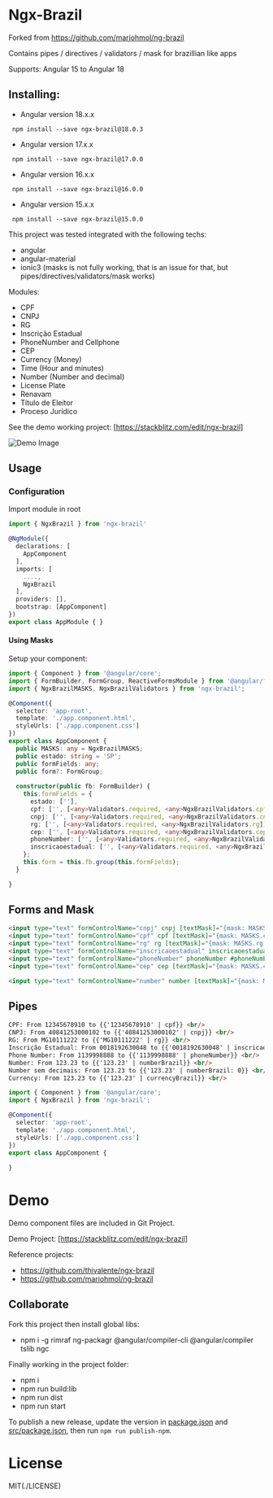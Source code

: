 # Ngx-Brazil

Forked from https://github.com/mariohmol/ng-brazil

Contains pipes / directives / validators / mask for brazillian like apps

Supports: Angular 15 to Angular 18

## Installing:  

* Angular version 18.x.x

` npm install --save ngx-brazil@18.0.3`

* Angular version 17.x.x

` npm install --save ngx-brazil@17.0.0`

* Angular version 16.x.x

` npm install --save ngx-brazil@16.0.0`

* Angular version 15.x.x

` npm install --save ngx-brazil@15.0.0`



This project was tested integrated with the following techs:

* angular
* angular-material
* ionic3 (masks is not fully working, that is an issue for that, but pipes/directives/validators/mask works)

Modules:

* CPF 
* CNPJ
* RG
* Inscrição Estadual
* PhoneNumber and Cellphone
* CEP
* Currency (Money)
* Time (Hour and minutes)
* Number (Number and decimal)
* License Plate
* Renavam
* Título de Eleitor
* Proceso Jurídico


See the demo working project:
[https://stackblitz.com/edit/ngx-brazil]

![Demo Image](ngx-brazil/src/assets/print.png)

 
## Usage

### Configuration

Import module in root

```ts
import { NgxBrazil } from 'ngx-brazil' 

@NgModule({
  declarations: [
    AppComponent
  ],
  imports: [
    ....,
    NgxBrazil
  ],
  providers: [],
  bootstrap: [AppComponent]
})
export class AppModule { }
```


#### Using Masks

Setup your component:

```ts
import { Component } from '@angular/core';
import { FormBuilder, FormGroup, ReactiveFormsModule } from '@angular/forms';
import { NgxBrazilMASKS, NgxBrazilValidators } from 'ngx-brazil';

@Component({
  selector: 'app-root',
  template: './app.component.html',
  styleUrls: ['./app.component.css']
})
export class AppComponent {
  public MASKS: any = NgxBrazilMASKS;
  public estado: string = 'SP';
  public formFields: any;
  public form?: FormGroup;
  
  constructor(public fb: FormBuilder) { 
    this.formFields = {
      estado: [''],
      cpf: ['', [<any>Validators.required, <any>NgxBrazilValidators.cpf]],
      cnpj: ['', [<any>Validators.required, <any>NgxBrazilValidators.cnpj]],
      rg: ['', [<any>Validators.required, <any>NgxBrazilValidators.rg]],
      cep: ['', [<any>Validators.required, <any>NgxBrazilValidators.cep]],
      phoneNumber: ['', [<any>Validators.required, <any>NgxBrazilValidators.phoneNumber]],
      inscricaoestadual: ['', [<any>Validators.required, <any>NgxBrazilValidators.inscricaoestadual(this.estado)]]
    };
    this.form = this.fb.group(this.formFields);
  }

}
```

## Forms and Mask

```html
<input type="text" formControlName="cnpj" cnpj [textMask]="{mask: MASKS.cnpj.textMask}">
<input type="text" formControlName="cpf" cpf [textMask]="{mask: MASKS.cpf.textMask}">
<input type="text" formControlName="rg" rg [textMask]="{mask: MASKS.rg.textMask}"> 
<input type="text" formControlName="inscricaoestadual" inscricaoestadual="sp" [textMask]="{mask: MASKS.inscricaoestadual[estado].textMask}">
<input type="text" formControlName="phoneNumber" phoneNumber #phoneNumber [textMask]="{mask: MASKS.phoneNumber.textMaskFunction}">
<input type="text" formControlName="cep" cep [textMask]="{mask: MASKS.cep.textMask}">

<input type="text" formControlName="number" number [textMask]="{mask: MASKS.number.textMask}">
```

## Pipes

```html
CPF: From 12345678910 to {{'12345678910' | cpf}} <br/>
CNPJ: From 40841253000102 to {{'40841253000102' | cnpj}} <br/>
RG: From MG10111222 to {{'MG10111222' | rg}} <br/>
Inscrição Estadual: From 0018192630048 to {{'0018192630048' | inscricaoestadual: 'mg'}} <br/>
Phone Number: From 1139998888 to {{'1139998888' | phoneNumber}} <br/>
Number: From 123.23 to {{'123.23' | numberBrazil}} <br/>
Number sem decimais: From 123.23 to {{'123.23' | numberBrazil: 0}} <br/>
Currency: From 123.23 to {{'123.23' | currencyBrazil}} <br/>
```

```ts
import { Component } from '@angular/core';
import { NgxBrazil } from 'ngx-brazil';

@Component({
  selector: 'app-root',
  template: './app.component.html',
  styleUrls: ['./app.component.css']
})
export class AppComponent {
  
}
```

# Demo

Demo component files are included in Git Project.

Demo Project:
[https://stackblitz.com/edit/ngx-brazil]

Reference projects:

* https://github.com/thivalente/ngx-brazil
* https://github.com/mariohmol/ng-brazil



## Collaborate

Fork this project then install global libs:

*  npm i -g rimraf ng-packagr @angular/compiler-cli @angular/compiler tslib ngc

Finally working in the project folder:

* npm i
* npm run build:lib
* npm run dist
* npm run start

To publish a new release, update the version in [package.json](./package.json) and [src/package.json](./src/package.json),
then run `npm run publish-npm`.

# License

MIT(./LICENSE)
